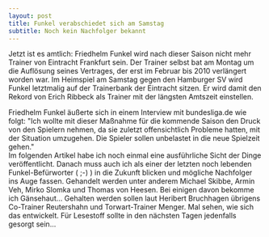 ```yaml
---
layout: post
title: Funkel verabschiedet sich am Samstag
subtitle: Noch kein Nachfolger bekannt
---
```


Jetzt ist es amtlich: Friedhelm Funkel wird nach dieser Saison nicht mehr Trainer von Eintracht Frankfurt sein. Der Trainer selbst bat am Montag um die Auflösung seines Vertrages, der erst im Februar bis 2010 verlängert worden war. Im Heimspiel am Samstag gegen den Hamburger SV wird Funkel letztmalig auf der Trainerbank der Eintracht sitzen. Er wird damit den Rekord von Erich Ribbeck als Trainer mit der längsten Amtszeit einstellen. 

Friedhelm Funkel äußerte sich in einem Interview mit bundesliga.de wie folgt: "Ich wollte mit dieser Maßnahme für die kommende Saison den Druck von den Spielern nehmen, da sie zuletzt offensichtlich Probleme hatten, mit der Situation umzugehen. Die Spieler sollen unbelastet in die neue Spielzeit gehen."  
Im folgenden Artikel habe ich noch einmal eine ausführliche Sicht der Dinge veröffentlicht. Danach muss auch ich als einer der letzten noch lebenden Funkel-Befürworter ( ;-) ) in die Zukunft blicken und mögliche Nachfolger ins Auge fassen. Gehandelt werden unter anderem Michael Skibbe, Armin Veh, Mirko Slomka und Thomas von Heesen. Bei einigen davon bekomme ich Gänsehaut... Gehalten werden sollen laut Heribert Bruchhagen übrigens Co-Trainer Reutershahn und Torwart-Trainer Menger. Mal sehen, wie sich das entwickelt. Für Lesestoff sollte in den nächsten Tagen jedenfalls gesorgt sein...
